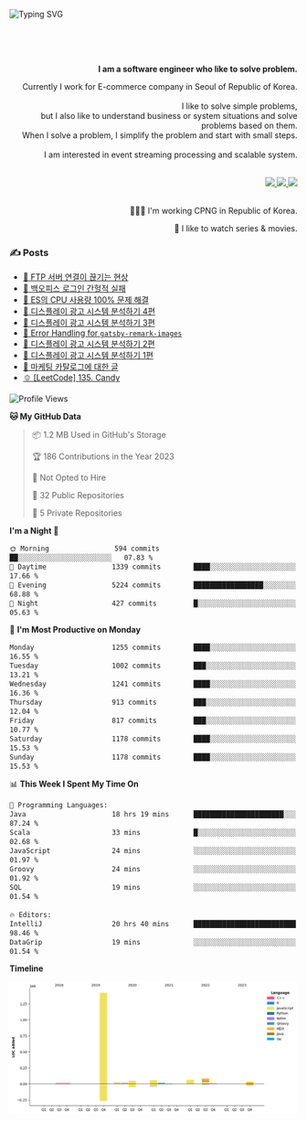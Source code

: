 ![Typing SVG](https://readme-typing-svg.herokuapp.com/?lines=Hello,+I'm+Changkwon+😎&height=150&width=1024&size=40&color=458588&background=282828&center=true&vCenter=true&multiline=false&duration=2000&pause=0)

<div align=right>
  <br/>
  <br/>  
  <br/>
  
  **I am a software engineer who like to solve problem.**<br/>
  
  Currently I work for E-commerce company in Seoul of Republic of Korea.<br/>
  <br/>
  I like to solve simple problems,<br/>
  but I also like to understand business or system situations and solve problems based on them.<br/>
  When I solve a problem, I simplify the problem and start with small steps.<br/>
  <br/>
  I am interested in event streaming processing and scalable system.<br/>
  <br/>

  <a href="https://www.linkedin.com/in/changkwon-jeong-754376135/" target="_blank">
    <img src="https://img.shields.io/badge/LinkedIn-305D61.svg?&style=for-the-badge&logo=linkedin&logoColor=ffffff&labelColor=305D61&logoWidth=20"/>
  </a>
  <a href="http://spearkkk.dev/en/resume/" target="_blank">
    <img src="https://img.shields.io/badge/resume-305D61.svg?&style=for-the-badge&logo=ReadtheDocs&logoColor=ffffff&labelColor=305D61&logoWidth=20"/>
  </a>
  <a href="https://spearkkk.dev/" target="_blank">
    <img src="https://img.shields.io/badge/blog-305D61.svg?&style=for-the-badge&logo=ReadtheDocs&logoColor=ffffff&labelColor=305D61&logoWidth=20"/>
  </a>
  
  <br/>
  <br/>
  
  👨🏼‍💻 I'm working CPNG in Republic of Korea.
  <br/>
  
  🍿 I like to watch series & movies.
  <br/>

</div>
  
<div align=left>
  
  <div>
    
  ### ✍️ Posts
    
  </div>
  
  <!-- BLOGPOSTS:START -->
- [🍂 FTP 서버 연결이 끊기는 현상](https://spearkkk.dev/ftp-server-connection-failure)
- [🍆 백오피스 로그인 간헐적 실패](https://spearkkk.dev/back-office-login-failure)
- [🧄 ES의 CPU 사용량 100% 문제 해결](https://spearkkk.dev/es-cpu-100-trouble-shooting)
- [🍈 디스플레이 광고 시스템 분석하기 4편](https://spearkkk.dev/display-advertising-system-analysis-4)
- [🍊 디스플레이 광고 시스템 분석하기 3편](https://spearkkk.dev/display-advertising-system-analysis-3)
- [🍉 Error Handling for `gatsby-remark-images`](https://spearkkk.dev/error-handling-for-gatsby-remark-images)
- [🍈 디스플레이 광고 시스템 분석하기 2편](https://spearkkk.dev/display-advertising-system-analysis-2)
- [🍇 디스플레이 광고 시스템 분석하기 1편](https://spearkkk.dev/display-advertising-system-analysis-1)
- [🍋 마케팅 카탈로그에 대한 글](https://spearkkk.dev/about-marketing-catalog)
- [🫑 [LeetCode] 135. Candy](https://spearkkk.dev/leetcode-135-candy)
<!-- BLOGPOSTS:END -->

  
<!--START_SECTION:waka-->
![Profile Views](http://img.shields.io/badge/Profile%20Views-0-blue)

**🐱 My GitHub Data** 

> 📦 1.2 MB Used in GitHub's Storage 
 > 
> 🏆 186 Contributions in the Year 2023
 > 
> 🚫 Not Opted to Hire
 > 
> 📜 32 Public Repositories 
 > 
> 🔑 5 Private Repositories 
 > 
**I'm a Night 🦉** 

```text
🌞 Morning                594 commits         ██░░░░░░░░░░░░░░░░░░░░░░░   07.83 % 
🌆 Daytime                1339 commits        ████░░░░░░░░░░░░░░░░░░░░░   17.66 % 
🌃 Evening                5224 commits        █████████████████░░░░░░░░   68.88 % 
🌙 Night                  427 commits         █░░░░░░░░░░░░░░░░░░░░░░░░   05.63 % 
```
📅 **I'm Most Productive on Monday** 

```text
Monday                   1255 commits        ████░░░░░░░░░░░░░░░░░░░░░   16.55 % 
Tuesday                  1002 commits        ███░░░░░░░░░░░░░░░░░░░░░░   13.21 % 
Wednesday                1241 commits        ████░░░░░░░░░░░░░░░░░░░░░   16.36 % 
Thursday                 913 commits         ███░░░░░░░░░░░░░░░░░░░░░░   12.04 % 
Friday                   817 commits         ███░░░░░░░░░░░░░░░░░░░░░░   10.77 % 
Saturday                 1178 commits        ████░░░░░░░░░░░░░░░░░░░░░   15.53 % 
Sunday                   1178 commits        ████░░░░░░░░░░░░░░░░░░░░░   15.53 % 
```


📊 **This Week I Spent My Time On** 

```text
💬 Programming Languages: 
Java                     18 hrs 19 mins      ██████████████████████░░░   87.24 % 
Scala                    33 mins             █░░░░░░░░░░░░░░░░░░░░░░░░   02.68 % 
JavaScript               24 mins             ░░░░░░░░░░░░░░░░░░░░░░░░░   01.97 % 
Groovy                   24 mins             ░░░░░░░░░░░░░░░░░░░░░░░░░   01.92 % 
SQL                      19 mins             ░░░░░░░░░░░░░░░░░░░░░░░░░   01.54 % 

🔥 Editors: 
IntelliJ                 20 hrs 40 mins      █████████████████████████   98.46 % 
DataGrip                 19 mins             ░░░░░░░░░░░░░░░░░░░░░░░░░   01.54 % 
```

**Timeline**

![Lines of Code chart](https://raw.githubusercontent.com/spearkkk/spearkkk/main/assets/bar_graph.png)


<!--END_SECTION:waka-->
</div>

